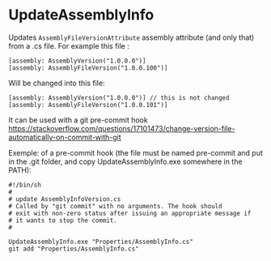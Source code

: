 # UpdateAssemblyInfo
Updates `AssemblyFileVersionAttribute` assembly attribute (and only that) from a .cs file. For example this file :

	[assembly: AssemblyVersion("1.0.0.0")]
	[assembly: AssemblyFileVersion("1.0.0.100")]

Will be changed into this file:

	[assembly: AssemblyVersion("1.0.0.0")] // this is not changed
	[assembly: AssemblyFileVersion("1.0.0.101")]

It can be used with a git pre-commit hook https://stackoverflow.com/questions/17101473/change-version-file-automatically-on-commit-with-git

Exemple: of a pre-commit hook (the file must be named pre-commit and put in the .git folder, and copy UpdateAssemblyInfo.exe somewhere in the PATH):

	#!/bin/sh
	#
	# update AssemblyInfoVersion.cs
	# Called by "git commit" with no arguments. The hook should
	# exit with non-zero status after issuing an appropriate message if
	# it wants to stop the commit.
	#

	UpdateAssemblyInfo.exe "Properties/AssemblyInfo.cs"
	git add "Properties/AssemblyInfo.cs"

